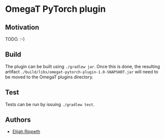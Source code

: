 # OmegaT PyTorch plugin

## Motivation

TODO. :-)

## Build

The plugin can be built using `./gradlew jar`. Once this is done, the resulting artifact `./build/libs/omegat-pytorch-plugin-1.0-SNAPSHOT.jar` will need to be moved to the OmegaT plugins directory.

## Test

Tests can be run by issuing `./gradlew test`.

## Authors

- [Elijah Rippeth](mailto:erippeth@mitre.org)
